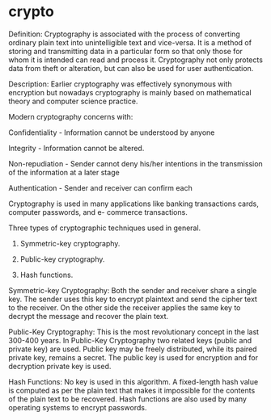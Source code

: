 # crypto

Definition: Cryptography is associated with the process of converting ordinary plain text into unintelligible text and vice-versa. It is a method of storing and transmitting data in a particular form so that only those for whom it is intended can read and process it. Cryptography not only protects data from theft or alteration, but can also be used for user authentication.

Description: Earlier cryptography was effectively synonymous with encryption but nowadays cryptography is mainly based on mathematical theory and computer science practice.

Modern cryptography concerns with:

Confidentiality - Information cannot be understood by anyone

Integrity - Information cannot be altered.

Non-repudiation - Sender cannot deny his/her intentions in the transmission of the information at a later stage

Authentication - Sender and receiver can confirm each

Cryptography is used in many applications like banking transactions cards, computer passwords, and e- commerce transactions.

Three types of cryptographic techniques used in general.

1. Symmetric-key cryptography.

2. Public-key cryptography.

3. Hash functions.

Symmetric-key Cryptography: Both the sender and receiver share a single key. The sender uses this key to encrypt plaintext and send the cipher text to the receiver. On the other side the receiver applies the same key to decrypt the message and recover the plain text.

Public-Key Cryptography: This is the most revolutionary concept in the last 300-400 years. In Public-Key Cryptography two related keys (public and private key) are used. Public key may be freely distributed, while its paired private key, remains a secret. The public key is used for encryption and for decryption private key is used.

Hash Functions: No key is used in this algorithm. A fixed-length hash value is computed as per the plain text that makes it impossible for the contents of the plain text to be recovered. Hash functions are also used by many operating systems to encrypt passwords.

